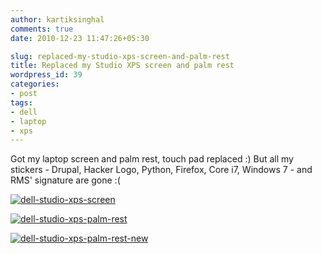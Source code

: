```yaml
---
author: kartiksinghal
comments: true
date: 2010-12-23 11:47:26+05:30

slug: replaced-my-studio-xps-screen-and-palm-rest
title: Replaced my Studio XPS screen and palm rest
wordpress_id: 39
categories:
- post
tags:
- dell
- laptop
- xps
---
```


Got my laptop screen and palm rest, touch pad replaced :) But all my stickers - Drupal, Hacker Logo, Python, Firefox, Core i7, Windows 7 - and RMS' signature are gone :(

[![dell-studio-xps-screen](http://k4rtik.files.wordpress.com/2010/12/dell-studio-xps-screen.jpg?w=300)](http://k4rtik.files.wordpress.com/2010/12/dell-studio-xps-screen.jpg)

[![dell-studio-xps-palm-rest](http://k4rtik.files.wordpress.com/2010/12/dell-studio-xps-palm-rest.jpg?w=300)](http://k4rtik.files.wordpress.com/2010/12/dell-studio-xps-palm-rest.jpg)

[![dell-studio-xps-palm-rest-new](http://k4rtik.files.wordpress.com/2010/12/dell-studio-xps-palm-rest-new.jpg?w=300)](http://k4rtik.files.wordpress.com/2010/12/dell-studio-xps-palm-rest-new.jpg)
